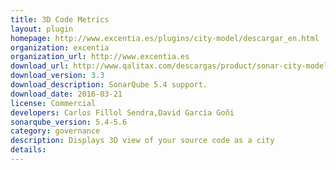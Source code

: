 ```yaml
---
title: 3D Code Metrics
layout: plugin
homepage: http://www.excentia.es/plugins/city-model/descargar_en.html
organization: excentia
organization_url: http://www.excentia.es
download_url: http://www.qalitax.com/descargas/product/sonar-city-model-plugin-3.3.jar?customerSurnames=update-center&customerCompany=sonar-update-center&customerName=sonarqube&customerEmail=downloads@excentia.es
download_version: 3.3
download_description: SonarQube 5.4 support.
download_date: 2016-03-21
license: Commercial
developers: Carlos Fillol Sendra,David García Goñi
sonarqube_version: 5.4-5.6
category: governance
description: Displays 3D view of your source code as a city
details: 
---
```


